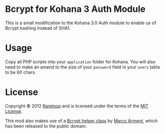 # Bcrypt for Kohana 3 Auth Module

This is a small modification to the Kohana 3.0 Auth module to enable us of Bcrypt hashing instead of SHA1.

# Usage

Copy all PHP scripts into your `application` folder for Kohana. You will also need to make an amend to the size of your `password` field in your `users` table to be 60 chars.

# License

Copyright &copy; 2012 [Rareloop](http://www.rareloop.com) and is licensed under the terms of the [MIT License](http://www.opensource.org/licenses/mit-license.php).

This mod also makes use of a [Bcrypt helper class](https://gist.github.com/1053158/) by [Marco Arment](http://marco.org), which has been released to the public domain.